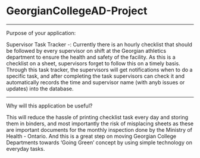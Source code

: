 # GeorgianCollegeAD-Project

-------------------------------------------------------------------------------------------------------------------------------------------------------------------------

Purpose of your application: 

Supervisor Task Tracker -: Currently there is an hourly checklist that should be followed by every supervisor on shift at the Georgian athletics department to ensure the health and safety of the facility. As this is a checklist on a sheet, supervisors forget to follow this on a timely basis. Through this task tracker, the supervisors will get notifications when to do a specific task, and after completing the task supervisors can check it and automatically records the time and supervisor name (with anyb issues or updates) into the database. 

-------------------------------------------------------------------------------------------------------------------------------------------------------------------------
Why will this application be useful?  
 
This will reduce the hassle of printing checklist task every day and storing them in binders, and most importantly the risk of misplacing sheets as these are important documents for the monthly inspection done by the Ministry of Health - Ontario. And this is a great step on moving Georgian College Departments towards ‘Going Green’ concept by using simple technology on everyday tasks. 
 
